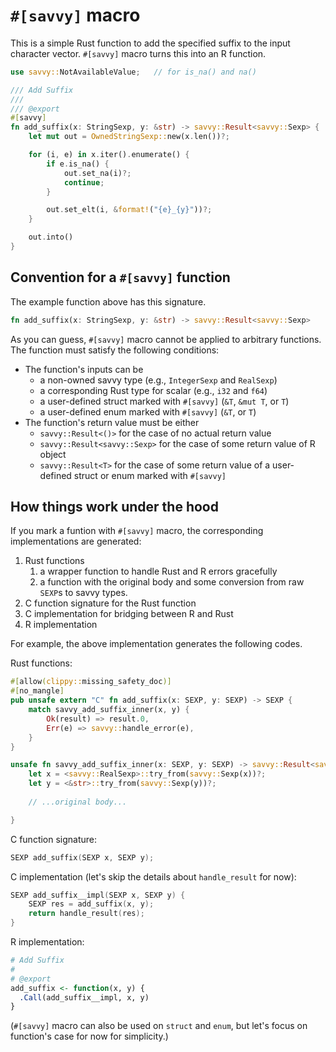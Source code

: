 # `#[savvy]` macro

This is a simple Rust function to add the specified suffix to the input
character vector. `#[savvy]` macro turns this into an R function.

```rust
use savvy::NotAvailableValue;   // for is_na() and na()

/// Add Suffix
/// 
/// @export
#[savvy]
fn add_suffix(x: StringSexp, y: &str) -> savvy::Result<savvy::Sexp> {
    let mut out = OwnedStringSexp::new(x.len())?;

    for (i, e) in x.iter().enumerate() {
        if e.is_na() {
            out.set_na(i)?;
            continue;
        }

        out.set_elt(i, &format!("{e}_{y}"))?;
    }

    out.into()
}
```

## Convention for a `#[savvy]` function

The example function above has this signature.

```rust
fn add_suffix(x: StringSexp, y: &str) -> savvy::Result<savvy::Sexp>
```

As you can guess, `#[savvy]` macro cannot be applied to arbitrary functions. The
function must satisfy the following conditions:

* The function's inputs can be
    * a non-owned savvy type (e.g., `IntegerSexp` and `RealSexp`)
    * a corresponding Rust type for scalar (e.g., `i32` and `f64`)
    * a user-defined struct marked with `#[savvy]` (`&T`, `&mut T`, or `T`)
    * a user-defined enum marked with `#[savvy]` (`&T`, or `T`)
* The function's return value must be either
    * `savvy::Result<()>` for the case of no actual return value
    * `savvy::Result<savvy::Sexp>` for the case of some return value of R object
    * `savvy::Result<T>` for the case of some return value of a user-defined
      struct or enum marked with `#[savvy]`

## How things work under the hood

If you mark a funtion with `#[savvy]` macro, the corresponding implementations are generated:

1. Rust functions
    1. a wrapper function to handle Rust and R errors gracefully
    2. a function with the original body and some conversion from raw `SEXP`s to savvy types.
2. C function signature for the Rust function
3. C implementation for bridging between R and Rust
4. R implementation

For example, the above implementation generates the following codes.

Rust functions:

```rust
#[allow(clippy::missing_safety_doc)]
#[no_mangle]
pub unsafe extern "C" fn add_suffix(x: SEXP, y: SEXP) -> SEXP {
    match savvy_add_suffix_inner(x, y) {
        Ok(result) => result.0,
        Err(e) => savvy::handle_error(e),
    }
}

unsafe fn savvy_add_suffix_inner(x: SEXP, y: SEXP) -> savvy::Result<savvy::Sexp> {
    let x = <savvy::RealSexp>::try_from(savvy::Sexp(x))?;
    let y = <&str>::try_from(savvy::Sexp(y))?;
    
    // ...original body...

}
```

C function signature:

```c
SEXP add_suffix(SEXP x, SEXP y);
```

C implementation (let's skip the details about `handle_result` for now):

```c
SEXP add_suffix__impl(SEXP x, SEXP y) {
    SEXP res = add_suffix(x, y);
    return handle_result(res);
}
```

R implementation:

```r
# Add Suffix
# 
# @export
add_suffix <- function(x, y) {
  .Call(add_suffix__impl, x, y)
}
```

(`#[savvy]` macro can also be used on `struct` and `enum`, but let's focus on
function's case for now for simplicity.)
